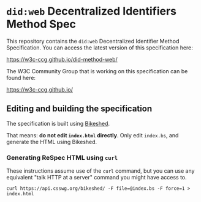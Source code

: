 # `did:web` Decentralized Identifiers Method Spec

This repository contains the `did:web` Decentralized Identifier Method
Specification. You can access the latest version of this specification here:

https://w3c-ccg.github.io/did-method-web/

The W3C Community Group that is working on this specification can be found
here:

https://w3c-ccg.github.io/

## Editing and building the specification
The specification is built using [Bikeshed](https://tabatkins.github.io/bikeshed/).

That means: **do not edit `index.html` directly**. Only edit `index.bs`, and
generate the HTML using Bikeshed.

### Generating ReSpec HTML using `curl`

These instructions assume use of the `curl` command, but you can use any
equivalent "talk HTTP at a server" command you might have access to.

```
curl https://api.csswg.org/bikeshed/ -F file=@index.bs -F force=1 > index.html
```

